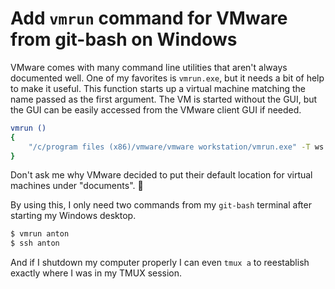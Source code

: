 # Add `vmrun` command for VMware from git-bash on Windows

VMware comes with many command line utilities that aren't always documented well. One of my favorites is `vmrun.exe`, but it needs a bit of help to make it useful. This function starts up a virtual machine matching the name passed as the first argument. The VM is started without the GUI, but the GUI can be easily accessed from the VMware client GUI if needed.

```sh
vmrun ()
{
    "/c/program files (x86)/vmware/vmware workstation/vmrun.exe" -T ws start "$HOME/documents/virtual machines/$1/$1.vmx" nogui
}
```

Don't ask me why VMware decided to put their default location for virtual machines under "documents". 🤦

By using this, I only need two commands from my `git-bash` terminal after starting my Windows desktop.

```sh
$ vmrun anton
$ ssh anton
```

And if I shutdown my computer properly I can even `tmux a` to reestablish exactly where I was in my TMUX session.
